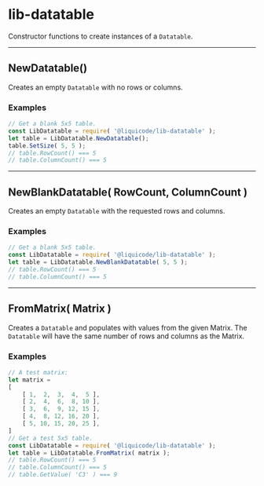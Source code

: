 
# lib-datatable

Constructor functions to create instances of a `Datatable`.


---------------------------------------------------------------------


## NewDatatable()

Creates an empty `Datatable` with no rows or columns.


### Examples

```javascript
// Get a blank 5x5 table.
const LibDatatable = require( '@liquicode/lib-datatable' );
let table = LibDatatable.NewDatatable();
table.SetSize( 5, 5 );
// table.RowCount() === 5
// table.ColumnCount() === 5
```


---------------------------------------------------------------------


## NewBlankDatatable( RowCount, ColumnCount )

Creates an empty `Datatable` with the requested rows and columns.


### Examples

```javascript
// Get a blank 5x5 table.
const LibDatatable = require( '@liquicode/lib-datatable' );
let table = LibDatatable.NewBlankDatatable( 5, 5 );
// table.RowCount() === 5
// table.ColumnCount() === 5
```


---------------------------------------------------------------------


## FromMatrix( Matrix )

Creates a `Datatable` and populates with values from the given Matrix.
The `Datatable` will have the same number of rows and columns as the Matrix.


### Examples

```javascript
// A test matrix:
let matrix =
[
	[ 1,  2,  3,  4,  5 ],
	[ 2,  4,  6,  8, 10 ],
	[ 3,  6,  9, 12, 15 ],
	[ 4,  8, 12, 16, 20 ],
	[ 5, 10, 15, 20, 25 ],
]
// Get a test 5x5 table.
const LibDatatable = require( '@liquicode/lib-datatable' );
let table = LibDatatable.FromMatrix( matrix );
// table.RowCount() === 5
// table.ColumnCount() === 5
// table.GetValue( 'C3' ) === 9
```

